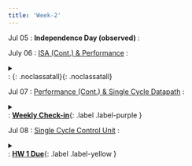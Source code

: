 ```yaml
---
title: 'Week-2'
---
```


Jul 05
: **Independence Day (observed)**
  : 


July 06
: [ISA (Cont.) & Performance](https://canvas.ucsd.edu/files/4747052/download?download_frd=1)
  :  <details  title="recommended readings" class="my"><summary><i class="icon fas fa-book-reader "></i></summary><span class="fs-2">Read 1.6,1.10 </span></details> 
  : [<i class="icon fas fa-file-pdf"></i>](https://canvas.ucsd.edu/files/4747052/download?download_frd=1 "slides")[<i class="icon fas fas fa-video"></i>](https://canvas.ucsd.edu/courses/28054/external_tools/82 "video"){: .noclassatall}[<i class="icon fas fa-chalkboard-teacher"></i>](https://canvas.ucsd.edu/files/4747035/download?download_frd=1 "annotated slides"){: .noclassatall}



Jul 07
: [Performance (Cont.) & Single Cycle Datapath](#)
  : <details  title="recommended readings"  class="my"><summary><i class="icon fas fa-book-reader "></i></summary><span class="fs-2">Read 4.1-4.3, Skim 4.4</span></details>
  : [<i class="icon fas fa-file-pdf"></i>](https://canvas.ucsd.edu/files/4749318/ "slides")[**Weekly Check-in**](https://canvas.ucsd.edu/courses/28054/quizzes){: .label .label-purple }
  
  

Jul 08
: [Single Cycle Control Unit](#) 
  :  <details  title="recommended readings"  class="my"><summary><i class="icon fas fa-book-reader "></i></summary><span class="fs-2">Read 4.4</span></details>
  : [**HW 1 Due**](https://canvas.ucsd.edu/courses/28054/assignments/342802){: .label .label-yellow }


